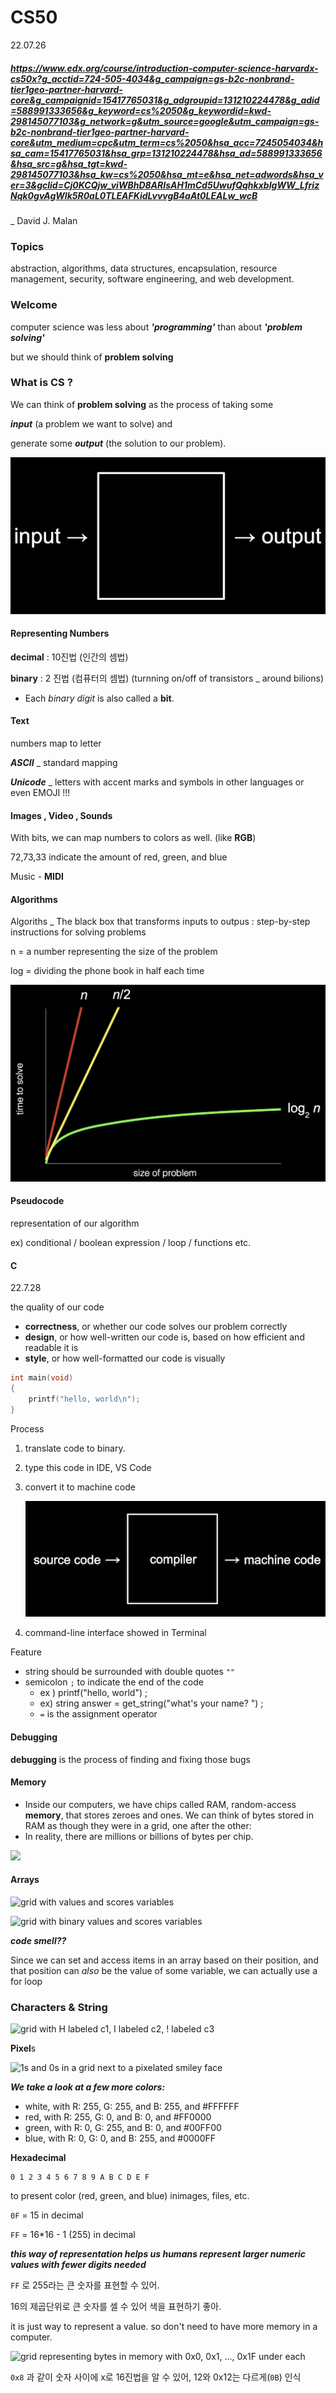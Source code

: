 # CS50

22.07.26

##### https://www.edx.org/course/introduction-computer-science-harvardx-cs50x?g_acctid=724-505-4034&g_campaign=gs-b2c-nonbrand-tier1geo-partner-harvard-core&g_campaignid=15417765031&g_adgroupid=131210224478&g_adid=588991333656&g_keyword=cs%2050&g_keywordid=kwd-298145077103&g_network=g&utm_source=google&utm_campaign=gs-b2c-nonbrand-tier1geo-partner-harvard-core&utm_medium=cpc&utm_term=cs%2050&hsa_acc=7245054034&hsa_cam=15417765031&hsa_grp=131210224478&hsa_ad=588991333656&hsa_src=g&hsa_tgt=kwd-298145077103&hsa_kw=cs%2050&hsa_mt=e&hsa_net=adwords&hsa_ver=3&gclid=Cj0KCQjw_viWBhD8ARIsAH1mCd5UwufQqhkxbIgWW_LfrizNqk0gvAgWlk5R0aL0TLEAFKidLvvvgB4aAt0LEALw_wcB



_ David J. Malan



### Topics

abstraction, algorithms, data structures, encapsulation, resource management, security, software engineering, and web development.



### Welcome

computer science was less about ***'programming'*** than about ***'problem solving'***

but we should think of **problem solving**

 

### What is CS ?

We can think of **problem solving** as the process of taking some 

***input*** (a problem we want to solve) and 

generate some ***output*** (the solution to our problem).

![word "input", arrow into box, arrow out of box, word "output"](CS50.assets/input_output.png)



#### Representing Numbers

**decimal** : 10진법 (인간의 셈법)

**binary** : 2 진법 (컴퓨터의 셈법)  (turnning on/off of transistors _ around bilions)

- Each *binary digit* is also called a **bit**.

  

#### Text

numbers map to letter

***ASCII*** _ standard mapping

***Unicode*** _ letters with accent marks and symbols in other languages  or even EMOJI !!!



#### Images , Video , Sounds 

With bits, we can map numbers to colors as well. (like **RGB**)

72,73,33 indicate the amount of red, green, and blue

Music - **MIDI**



#### Algorithms

Algoriths _ The black box that transforms inputs to outpus  : step-by-step instructions for solving problems

n = a number representing the size of the problem

log = dividing the phone book in half each time

![chart with: "size of problem" as x-axis; "time to solve" as y-axis; red, steep straight line from origin to top of graph labeled "n"; yellow, less steep straight line from origin to top of graph labeled "n/2"; green, curved line that gets less and less steep from origin to right of graph labeled "log_2  n"](CS50.assets/time_to_solve.png)



#### Pseudocode

representation of our algorithm

ex) conditional / boolean expression / loop / functions  etc.



#### C

22.7.28



the quality of our code

- **correctness**, or whether our code solves our problem correctly
- **design**, or how well-written our code is, based on how efficient and readable it is
- **style**, or how well-formatted our code is visually



```c
int main(void)
{
    printf("hello, world\n");
}
```

Process 

1. translate code to binary.

2. type this code in IDE, VS Code

3. convert it to machine code

   ![source code as input to box labeled compiler with machine code as output](CS50.assets/compiler.png)

4. command-line interface showed in Terminal





Feature

- string should be surrounded with double quotes `""`
- semicolon `;` to indicate the end of the code
  - ex )  printf("hello, world") ; 
  - ex)   string answer = get_string("what's your name? ") ;
  - `=` is the assignment operator



#### Debugging

**debugging** is the process of finding and fixing those bugs



#### Memory

- Inside our computers, we have chips called RAM, random-access **memory**, that stores zeroes and ones. We can think of bytes stored in RAM as though they were in a grid, one after the other:
- In reality, there are millions or billions of bytes per chip.

![](https://cs50.harvard.edu/x/2022/notes/2/ram.png)



#### Arrays

![grid with values and scores variables](https://cs50.harvard.edu/x/2022/notes/2/scores.png)

![grid with binary values and scores variables](https://cs50.harvard.edu/x/2022/notes/2/binary.png)



***code smell??***

Since we can set and access items in an array based on their position, and that position can *also* be the value of some variable, we can actually use a for loop





### Characters & String

![grid with H labeled c1, I labeled c2, ! labeled c3](https://cs50.harvard.edu/x/2022/notes/2/chars.png)



**Pixel**s

![1s and 0s in a grid next to a pixelated smiley face](https://cs50.harvard.edu/x/2022/notes/4/smiley.png)

***We take a look at a few more colors:***

- white, with R: 255, G: 255, and B: 255, and #FFFFFF
- red, with R: 255, G: 0, and B: 0, and #FF0000
- green, with R: 0, G: 255, and B: 0, and #00FF00
- blue, with R: 0, G: 0, and B: 255, and #0000FF



**Hexadecimal**

```
0 1 2 3 4 5 6 7 8 9 A B C D E F
```

to present color (red, green, and blue) inimages, files, etc.



`0F` = 15 in decimal 

`FF` = 16*16 - 1 (255) in decimal



***this way of representation helps us humans represent larger numeric values with fewer digits needed***

`FF` 로 255라는 큰 숫자를 표현할 수 있어.

16의 제곱단위로 큰 숫자를 셀 수 있어 색을 표현하기 좋아.



it is just way to represent a value. so  don't need to have more memory in a computer.

![grid representing bytes in memory with 0x0, 0x1, ..., 0x1F under each](https://cs50.harvard.edu/x/2022/notes/4/addresses.png)



`0x8` 과 같이 숫자 사이에 x로 16진법을 알 수 있어,  12와 0x12는 다르게(`0B`) 인식 


























